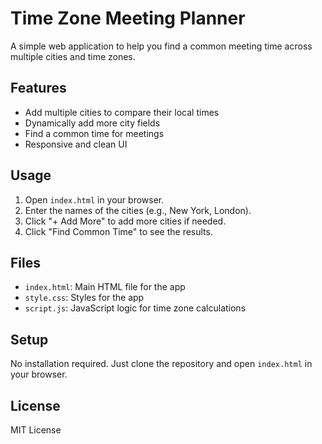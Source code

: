 # Time Zone Meeting Planner

A simple web application to help you find a common meeting time across multiple cities and time zones.

## Features
- Add multiple cities to compare their local times
- Dynamically add more city fields
- Find a common time for meetings
- Responsive and clean UI

## Usage
1. Open `index.html` in your browser.
2. Enter the names of the cities (e.g., New York, London).
3. Click "+ Add More" to add more cities if needed.
4. Click "Find Common Time" to see the results.

## Files
- `index.html`: Main HTML file for the app
- `style.css`: Styles for the app
- `script.js`: JavaScript logic for time zone calculations

## Setup
No installation required. Just clone the repository and open `index.html` in your browser.

## License
MIT License
